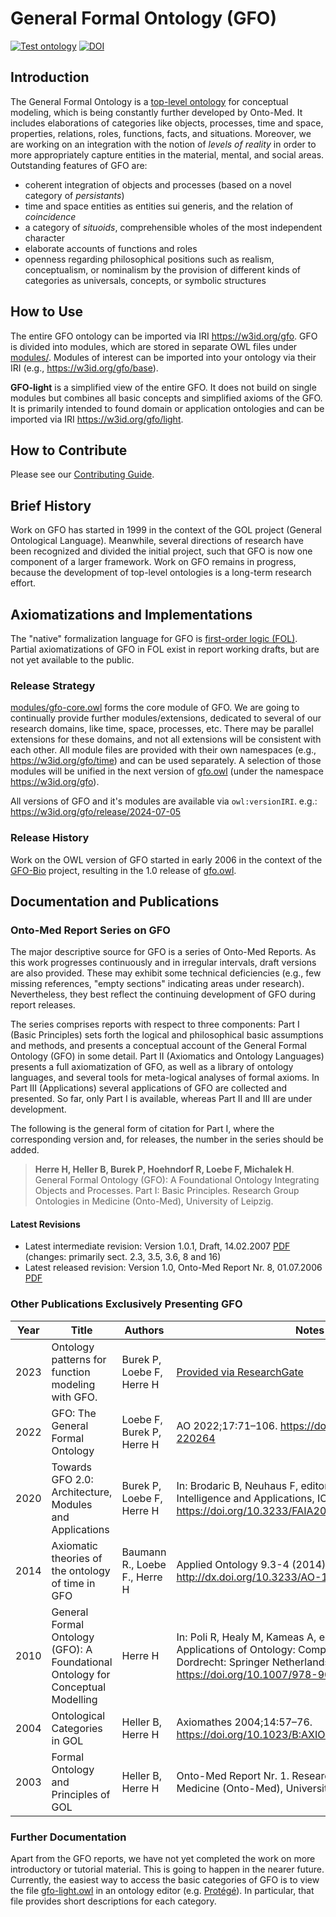 # General Formal Ontology (GFO)

[![Test ontology](https://github.com/Onto-Med/GFO/actions/workflows/test.yml/badge.svg?branch=main)](https://github.com/Onto-Med/GFO/actions/workflows/test.yml)
[![DOI](https://zenodo.org/badge/220933953.svg)](https://zenodo.org/badge/latestdoi/220933953)

## Introduction
The General Formal Ontology is a [top-level ontology](http://en.wikipedia.org/wiki/Upper_ontology_%28computer_science%29) for conceptual modeling, which is being constantly further developed by Onto-Med. It includes elaborations of categories like objects, processes, time and space, properties, relations, roles, functions, facts, and situations. Moreover, we are working on an integration with the notion of *levels of reality* in order to more appropriately capture entities in the material, mental, and social areas. Outstanding features of GFO are:

* coherent integration of objects and processes (based on a novel category of *persistants*)
* time and space entities as entities sui generis, and the relation of *coincidence*
* a category of *situoids*, comprehensible wholes of the most independent character
* elaborate accounts of functions and roles
* openness regarding philosophical positions such as realism, conceptualism, or nominalism by the provision of different kinds of categories as universals, concepts, or symbolic structures

## How to Use
The entire GFO ontology can be imported via IRI https://w3id.org/gfo. GFO is divided into modules, which are stored in separate OWL files under [modules/](modules/). Modules of interest can be imported into your ontology via their IRI (e.g., https://w3id.org/gfo/base).

**GFO-light** is a simplified view of the entire GFO. It does not build on single modules but combines all basic concepts and simplified axioms of the GFO. It is primarily intended to found domain or application ontologies and can be imported via IRI https://w3id.org/gfo/light.

## How to Contribute
Please see our [Contributing Guide](CONTRIBUTING.md).

## Brief History
Work on GFO has started in 1999 in the context of the GOL project (General Ontological Language). Meanwhile, several directions of research have been recognized and divided the initial project, such that GFO is now one component of a larger framework. Work on GFO remains in progress, because the development of top-level ontologies is a long-term research effort.

## Axiomatizations and Implementations
The "native" formalization language for GFO is [first-order logic (FOL)](https://en.wikipedia.org/wiki/First-order_logic). Partial axiomatizations of GFO in FOL exist in report working drafts, but are not yet available to the public.

### Release Strategy
[modules/gfo-core.owl](modules/gfo-core.owl) forms the core module of GFO. We are going to continually provide further modules/extensions, dedicated to several of our research domains, like time, space, processes, etc. There may be parallel extensions for these domains, and not all extensions will be consistent with each other. All module files are provided with their own namespaces (e.g., https://w3id.org/gfo/time) and can be used separately. A selection of those modules will be unified in the next version of [gfo.owl](gfo.owl) (under the namespace https://w3id.org/gfo).

All versions of GFO and it's modules are available via `owl:versionIRI`. e.g.: https://w3id.org/gfo/release/2024-07-05

### Release History
Work on the OWL version of GFO started in early 2006 in the context of the [GFO-Bio](http://www.onto-med.de/ontologies/gfo-bio/index.jsp) project, resulting in the 1.0 release of [gfo.owl](gfo.owl).

## Documentation and Publications
### Onto-Med Report Series on GFO
The major descriptive source for GFO is a series of Onto-Med Reports. As this work progresses continuously and in irregular intervals, draft versions are also provided. These may exhibit some technical deficiencies (e.g., few missing references, "empty sections" indicating areas under research). Nevertheless, they best reflect the continuing development of GFO during report releases.

The series comprises reports with respect to three components: Part I (Basic Principles) sets forth the logical and philosophical basic assumptions and methods, and presents a conceptual account of the General Formal Ontology (GFO) in some detail. Part II (Axiomatics and Ontology Languages) presents a full axiomatization of GFO, as well as a library of ontology languages, and several tools for meta-logical analyses of formal axioms. In Part III (Applications) several applications of GFO are collected and presented. So far, only Part I is available, whereas Part II and III are under development.

The following is the general form of citation for Part I, where the corresponding version and, for releases, the number in the series should be added.

> **Herre H, Heller B, Burek P, Hoehndorf R, Loebe F, Michalek H**. General Formal Ontology (GFO): A Foundational Ontology Integrating Objects and Processes. Part I: Basic Principles. Research Group Ontologies in Medicine (Onto-Med), University of Leipzig.

#### Latest Revisions
* Latest intermediate revision: Version 1.0.1, Draft, 14.02.2007 [PDF](https://www.onto-med.de/sites/www.onto-med.de/files/files/uploads/Publications/2007/gfo-part1-v1-0-1.pdf) (changes: primarily sect. 2.3, 3.5, 3.6, 8 and 16)
* Latest released revision: Version 1.0, Onto-Med Report Nr. 8, 01.07.2006 [PDF](https://www.onto-med.de/sites/www.onto-med.de/files/files/uploads/Publications/2006/om-report-no8.pdf)

### Other Publications Exclusively Presenting GFO

| Year | Title                                                                           | Authors                        | Notes                                                                                                                                                                                                          |
| ---- | ------------------------------------------------------------------------------- | ------------------------------ | -------------------------------------------------------------------------------------------------------------------------------------------------------------------------------------------------------------- |
| 2023 | Ontology patterns for function modeling with GFO.                               | Burek P, Loebe F, Herre H     | [Provided via ResearchGate](https://www.researchgate.net/publication/378214193_Ontology_patterns_for_function_modeling_with_GFO)                                                                               |
| 2022 | GFO: The General Formal Ontology                                                | Loebe F, Burek P, Herre H     | AO 2022;17:71–106. https://doi.org/10.3233/AO-220264                                                                                                                                                           |
| 2020 | Towards GFO 2.0: Architecture, Modules and Applications                         | Burek P, Loebe F, Herre H     | In: Brodaric B, Neuhaus F, editors. Frontiers in Artificial Intelligence and Applications, IOS Press; 2020. https://doi.org/10.3233/FAIA200658                                                                 |
| 2014 | Axiomatic theories of the ontology of time in GFO                               | Baumann R., Loebe F., Herre H | Applied Ontology 9.3-4 (2014): 171-215. http://dx.doi.org/10.3233/AO-140136                                                                                                                                    |
| 2010 | General Formal Ontology (GFO): A Foundational Ontology for Conceptual Modelling | Herre H                        | In: Poli R, Healy M, Kameas A, editors. Theory and Applications of Ontology: Computer Applications, Dordrecht: Springer Netherlands; 2010, p. 297–345. https://doi.org/10.1007/978-90-481-8847-5_14            |
| 2004 | Ontological Categories in GOL                                                   | Heller B, Herre H              | Axiomathes 2004;14:57–76. https://doi.org/10.1023/B:AXIO.0000006788.44025.49                                                                                                                                   |
| 2003 | Formal Ontology and Principles of GOL                                           | Heller B, Herre H              | Onto-Med Report Nr. 1. Research Group Ontologies in Medicine (Onto-Med), University of Leipzig. [PDF](https://www.onto-med.de/sites/www.onto-med.de/files/files/uploads/Publications/2003/heller-b-2003-a.pdf) |

### Further Documentation
Apart from the GFO reports, we have not yet completed the work on more introductory or tutorial material. This is going to happen in the nearer future. Currently, the easiest way to access the basic categories of GFO is to view the file [gfo-light.owl](./gfo-light.owl) in an ontology editor (e.g. [Protégé](https://protege.stanford.edu)). In particular, that file provides short descriptions for each category.
